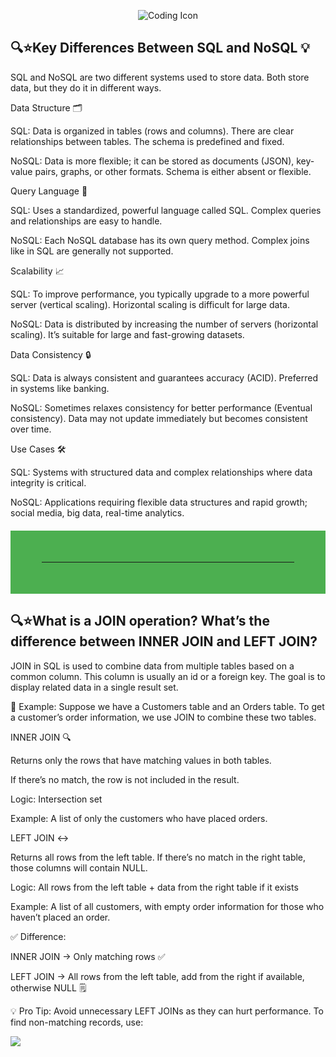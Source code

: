 <p align="center">
  <img src="https://img.icons8.com/external-flaticons-lineal-color-flat-icons/64/000000/external-coding-web-development-flaticons-lineal-color-flat-icons.png" alt="Coding Icon" />
</p>

## 🔍⭐Key Differences Between SQL and NoSQL 💡
SQL and NoSQL are two different systems used to store data. Both store data, but they do it in different ways.

Data Structure 🗂️

SQL: Data is organized in tables (rows and columns). There are clear relationships between tables. The schema is predefined and fixed.

NoSQL: Data is more flexible; it can be stored as documents (JSON), key-value pairs, graphs, or other formats. Schema is either absent or flexible.

Query Language 📝

SQL: Uses a standardized, powerful language called SQL. Complex queries and relationships are easy to handle.

NoSQL: Each NoSQL database has its own query method. Complex joins like in SQL are generally not supported.

Scalability 📈

SQL: To improve performance, you typically upgrade to a more powerful server (vertical scaling). Horizontal scaling is difficult for large data.

NoSQL: Data is distributed by increasing the number of servers (horizontal scaling). It’s suitable for large and fast-growing datasets.

Data Consistency 🔒

SQL: Data is always consistent and guarantees accuracy (ACID). Preferred in systems like banking.

NoSQL: Sometimes relaxes consistency for better performance (Eventual consistency). Data may not update immediately but becomes consistent over time.

Use Cases 🛠️

SQL: Systems with structured data and complex relationships where data integrity is critical.

NoSQL: Applications requiring flexible data structures and rapid growth; social media, big data, real-time analytics.

<hr style="border: 50px solid #4CAF50; margin: 20px 0;">

## 🔍⭐What is a JOIN operation? What’s the difference between INNER JOIN and LEFT JOIN?
JOIN in SQL is used to combine data from multiple tables based on a common column. This column is usually an id or a foreign key. The goal is to display related data in a single result set.

📌 Example: Suppose we have a Customers table and an Orders table. To get a customer’s order information, we use JOIN to combine these two tables.

INNER JOIN 🔍

Returns only the rows that have matching values in both tables.

If there’s no match, the row is not included in the result.

Logic: Intersection set

Example: A list of only the customers who have placed orders.

LEFT JOIN ↔️

Returns all rows from the left table. If there’s no match in the right table, those columns will contain NULL.

Logic: All rows from the left table + data from the right table if it exists

Example: A list of all customers, with empty order information for those who haven’t placed an order.

✅ Difference:

INNER JOIN → Only matching rows ✅

LEFT JOIN → All rows from the left table, add from the right if available, otherwise NULL 🗒️

💡 Pro Tip: Avoid unnecessary LEFT JOINs as they can hurt performance. To find non-matching records, use:

  <img src="https://capsule-render.vercel.app/api?type=waving&color=0:0f2027,50:203a43,100:2c5364&height=200&section=footer&text=Thanks%20for%20visiting!%20🚀&fontSize=30&fontColor=ffffff" />
</p>
